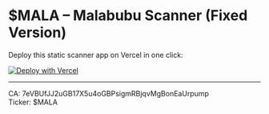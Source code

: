 # $MALA – Malabubu Scanner (Fixed Version)

Deploy this static scanner app on Vercel in one click:

[![Deploy with Vercel](https://vercel.com/button)](https://vercel.com/new/project?template=Mala-Sol/malabubu-fixed-scanner)

---

CA: 7eVBUfJJ2uGB17X5u4oGBPsigmRBjqvMgBonEaUrpump  
Ticker: $MALA
